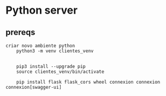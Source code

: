 # Python server

## prereqs
        
    criar novo ambiente python
        python3 -m venv clientes_venv
        
        
        pip3 install --upgrade pip
        source clientes_venv/bin/activate
        
        pip install flask flask_cors wheel connexion connexion connexion[swagger-ui]
    
    